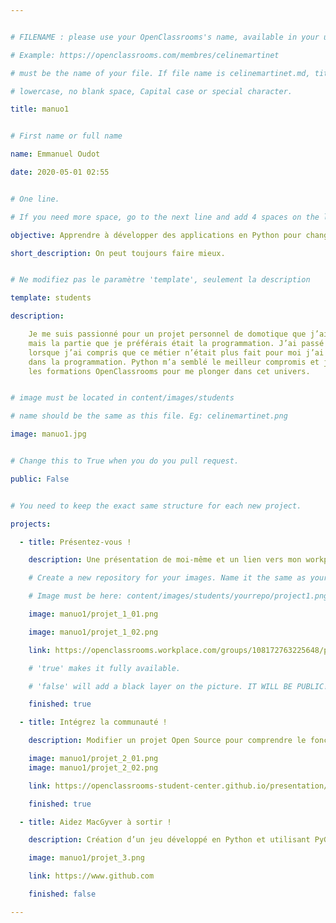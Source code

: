 ```yaml
---


# FILENAME : please use your OpenClassrooms's name, available in your url.

# Example: https://openclassrooms.com/membres/celinemartinet

# must be the name of your file. If file name is celinemartinet.md, title is celinemartinet.

# lowercase, no blank space, Capital case or special character.

title: manuo1


# First name or full name

name: Emmanuel Oudot

date: 2020-05-01 02:55


# One line.

# If you need more space, go to the next line and add 4 spaces on the left, as in 'description'.

objective: Apprendre à développer des applications en Python pour changer de métier

short_description: On peut toujours faire mieux.


# Ne modifiez pas le paramètre 'template', seulement la description

template: students

description:

    Je me suis passionné pour un projet personnel de domotique que j’ai créé avec des cartes Arduino,
    mais la partie que je préférais était la programmation. J’ai passé 20 ans à vendre des lunettes et
    lorsque j’ai compris que ce métier n’était plus fait pour moi j’ai cherché une formation polyvalente
    dans la programmation. Python m’a semblé le meilleur compromis et je suis très content d’avoir trouvé
    les formations OpenClassrooms pour me plonger dans cet univers.


# image must be located in content/images/students

# name should be the same as this file. Eg: celinemartinet.png

image: manuo1.jpg


# Change this to True when you do you pull request.

public: False


# You need to keep the exact same structure for each new project.

projects:

  - title: Présentez-vous !

    description: Une présentation de moi-même et un lien vers mon workplace.

    # Create a new repository for your images. Name it the same as your nickname and profile picture.

    # Image must be here: content/images/students/yourrepo/project1.png

    image: manuo1/projet_1_01.png

    image: manuo1/projet_1_02.png

    link: https://openclassrooms.workplace.com/groups/108172763225648/permalink/537233846986202/

    # 'true' makes it fully available.

    # 'false' will add a black layer on the picture. IT WILL BE PUBLIC!

    finished: true

  - title: Intégrez la communauté !

    description: Modifier un projet Open Source pour comprendre le fonctionnement de Git, de Github et des pull requests.

    image: manuo1/projet_2_01.png
    image: manuo1/projet_2_02.png

    link: https://openclassrooms-student-center.github.io/presentation/students/manuo1.html

    finished: true

  - title: Aidez MacGyver à sortir !

    description: Création d’un jeu développé en Python et utilisant PyGame.

    image: manuo1/projet_3.png

    link: https://www.github.com

    finished: false

---
```

